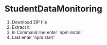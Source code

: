 # StudentDataMonitoring

1. Download ZIP file
2. Extract it
3. In Command line enter 'npm install'
4. Last enter 'npm start'
